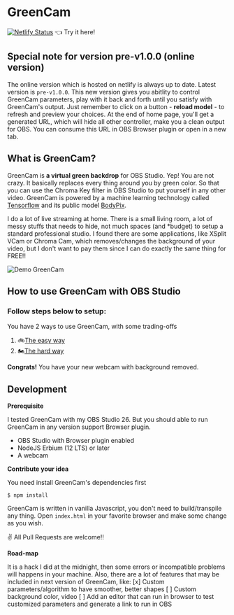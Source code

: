 # GreenCam
[![Netlify Status](https://api.netlify.com/api/v1/badges/4ccf5f3b-b414-4da1-bf50-97955adbd300/deploy-status)](https://greencam.netlify.app) 👈 Try it here!

## __Special note for version pre-v1.0.0 (online version)__

The online version which is hosted on netlify is always up to date. Latest version is `pre-v1.0.0`. This new version gives you abitlity to control GreenCam parameters, play with it back and forth until you satisfy with GreenCam's output. Just remember to click on a button - **reload model** - to refresh and preview your choices. At the end of home page, you'll get a generated URL, which will hide all other controller, make you a clean output for OBS. You can consume this URL in OBS Browser plugin or open in a new tab.

## What is GreenCam?

GreenCam is **a virtual green backdrop** for OBS Studio. Yep! You are not crazy. It basically replaces every thing around you by green color. So that you can use the Chroma Key filter in OBS Studio to put yourself in any other video. GreenCam is powered by a machine learning technology called [Tensorflow](https://github.com/tensorflow/tfjs) and its public model [BodyPix](https://github.com/tensorflow/tfjs-models/tree/master/body-pix).

I do a lot of live streaming at home. There is a small living room, a lot of messy stuffs that needs to hide, not much spaces (and *budget) to setup a standard professional studio. I found there are some applications, like XSplit VCam or Chroma Cam, which removes/changes the background of your video, but I don't want to pay them since I can do exactly the same thing for FREE!!

![Demo GreenCam](docs/images/demo-GreenCam01.gif)

## How to use GreenCam with OBS Studio


### Follow steps below to setup:
You have 2 ways to use GreenCam, with some trading-offs

1. 🚲[The easy way](docs/the-easiest-way-to-use-greencam.md)
2. 🏍️[The hard way](docs/how-to-use-browser-in-obs.md)

**Congrats!** You have your new webcam with background removed.

## Development

**Prerequisite**

I tested GreenCam with my OBS Studio 26. But you should able to run GreenCam in any version support Browser plugin.

- OBS Studio with Browser plugin enabled
- NodeJS Erbium (12 LTS) or later
- A webcam

**Contribute your idea**

You need install GreenCam's dependencies first
```
$ npm install
```
GreenCam is written in vanilla Javascript, you don't need to build/transpile any thing.
Open `index.html` in your favorite browser and make some change as you wish.

✌️ All Pull Requests are welcome!!

**Road-map**

It is a hack I did at the midnight, then some errors or incompatible problems will happens in your machine. Also, there are a lot of features that may be included in next version of GreenCam, like:
[x] Custom parameters/algorithm to have smoother, better shapes
[ ] Custom background color, video
[ ] Add an editor that can run in browser to test customized parameters and generate a link to run in OBS
